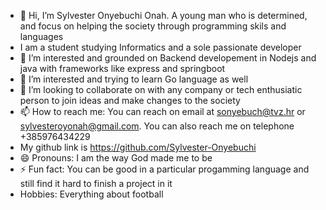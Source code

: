 - 👋 Hi, I’m Sylvester Onyebuchi Onah. A young man who is determined, and focus on helping the society through programming skils and languages
- I am a student studying Informatics and a sole passionate developer
- 👀 I’m interested and  grounded on Backend developement in Nodejs and java with frameworks like express and springboot
- 👀 I’m interested and trying to learn Go language as well
- 💞️ I’m looking to collaborate on with any company or tech enthusiatic person to join ideas and make changes to the society
- 📫 How to reach me: You can reach on email at sonyebuch@tvz.hr or sylvesteroyonah@gmail.com. You can also reach me on telephone +385976434229
- My github link is https://github.com/Sylvester-Onyebuchi
- 😄 Pronouns: I am the way God made me to be
- ⚡ Fun fact: You can be good in a particular progamming language and still find it hard to finish a project in it
- Hobbies: Everything about football 
